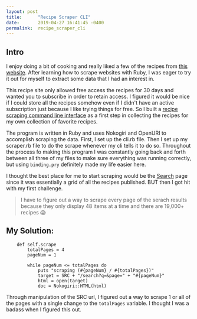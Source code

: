 ```yaml
---
layout: post
title:      "Recipe Scraper CLI"
date:       2019-04-27 16:41:45 -0400
permalink:  recipe_scraper_cli
---
```


## Intro
I enjoy doing a bit of cooking and really liked a few of the recipes from [this website](https://cooking.nytimes.com/). After learning how to scrape websites with Ruby, I was eager to try it out for myself to extract some data that I had an interest in.

This recipe site only allowed free access the recipes for 30 days and wanted you to subscribe in order to retain access. I figured it would be nice if I could store all the recipes somehow even if I didn't have an active subscription just because I like trying things for free. So I built a [recipe scraping command line interface](https://github.com/darrendaz/recipe-scrape-cli) as a first step in collecting the recipes for my own collection of favorite recipes.

The program is written in Ruby and uses Nokogiri and OpenURI to accomplish scraping the data. First, I set up the cli.rb file. Then  I set up my scraper.rb file to do the scrape whenever my cli tells it to do so. Throughout the process fo making this program I was constantly going back and forth between all three of my files to make sure everything was running correctly, but using `binding.pry` definitely made my life easier here.

I thought the best place for me to start scraping would be the [Search](https://cooking.nytimes.com/search) page since it was essentially a grid of all the recipes published. BUT then I got hit with my first challenge.

> I have to figure out a way to scrape every page of the serach results because they only display 48 items at a time and there are 19,000+ recipes 😱

## My Solution:
```
    def self.scrape
        totalPages = 4
        pageNum = 1
        
        while pageNum <= totalPages do
            puts "scraping (#{pageNum} / #{totalPages})"
            target = SRC + "/search?q=&page=" + "#{pageNum}"
            html = open(target)
            doc = Nokogiri::HTML(html)
```

Through manipulation of the SRC url, I figured out a way to scrape 1 or all of the pages with a single change to the `totalPages` variable. I thought I was a badass when I figured this out.

